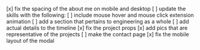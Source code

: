 [x] fix the spacing of the about me on mobile and desktop
[ ] update the skills with the following:
[ ] include mouse hover and mouse click extension animation
[ ] add a section that pertains to engineering as a whole
[ ] add actual details to the timeline
[x] fix the project props
[x] add pics that are representative of the projects
[ ] make the contact page
[x] fix the mobile layout of the modal
